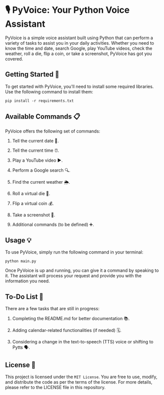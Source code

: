 # 🎙️ PyVoice: Your Python Voice Assistant

PyVoice is a simple voice assistant built using Python that can perform a variety of tasks to assist you in your daily activities. Whether you need to know the time and date, search Google, play YouTube videos, check the weather, roll a die, flip a coin, or take a screenshot, PyVoice has got you covered.

## Getting Started 🚀

To get started with PyVoice, you'll need to install some required libraries. Use the following command to install them:

```
pip install -r requirements.txt
```

## Available Commands 📋

PyVoice offers the following set of commands:

1. Tell the current date 📅.

2. Tell the current time ⏰.

3. Play a YouTube video ▶️.

4. Perform a Google search 🔍.

5. Find the current weather 🌦️.

6. Roll a virtual die 🎲.

7. Flip a virtual coin 💰.

8. Take a screenshot 📸.

9. Additional commands (to be defined) ➕.

## Usage 💡

To use PyVoice, simply run the following command in your terminal:

```
python main.py
```

Once PyVoice is up and running, you can give it a command by speaking to it. The assistant will process your request and provide you with the information you need.

## To-Do List 📝

There are a few tasks that are still in progress:

1. Completing the README.md for better documentation 📚.

2. Adding calendar-related functionalities (if needed) 🗓️.

3. Considering a change in the text-to-speech (TTS) voice or shifting to Pytts 🗣️.

## License 📜

This project is licensed under the `MIT License`. You are free to use, modify, and distribute the code as per the terms of the license. For more details, please refer to the LICENSE file in this repository.
